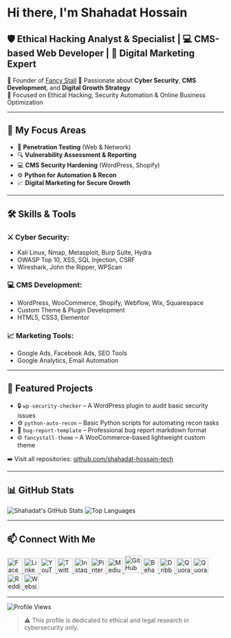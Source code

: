 # Hi there, I'm Shahadat Hossain

## 🛡️ Ethical Hacking Analyst & Specialist | 💻 CMS-based Web Developer | 📢 Digital Marketing Expert

🎯 Founder of [Fancy Stall](https://fancystall.com)
💼 Passionate about **Cyber Security**, **CMS Development**, and **Digital Growth Strategy**  
🧠 Focused on Ethical Hacking, Security Automation & Online Business Optimization

---

## 🔐 My Focus Areas

- 🎯 **Penetration Testing** (Web & Network)
- 🔍 **Vulnerability Assessment & Reporting**
- 💻 **CMS Security Hardening** (WordPress, Shopify)
- ⚙️ **Python for Automation & Recon**
- 📈 **Digital Marketing for Secure Growth**

---

## 🛠 Skills & Tools

### ⚔️ Cyber Security:
- Kali Linux, Nmap, Metasploit, Burp Suite, Hydra
- OWASP Top 10, XSS, SQL Injection, CSRF
- Wireshark, John the Ripper, WPScan

### 💻 CMS Development:
- WordPress, WooCommerce, Shopify, Webflow, Wix, Squarespace
- Custom Theme & Plugin Development
- HTML5, CSS3, Elementor

### 📈 Marketing Tools:
- Google Ads, Facebook Ads, SEO Tools
- Google Analytics, Email Automation

---

## 📌 Featured Projects

- 🔒 `wp-security-checker` – A WordPress plugin to audit basic security issues
- ⚙️ `python-auto-recon` – Basic Python scripts for automating recon tasks
- 🧪 `bug-report-template` – Professional bug report markdown format
- 🌐 `fancystall-theme` – A WooCommerce-based lightweight custom theme

➡️ Visit all repositories: [github.com/shahadat-hossain-tech](https://github.com/shahadat-hossain-tech)

---

## 📊 GitHub Stats

![Shahadat's GitHub Stats](https://github-readme-stats.vercel.app/api?username=shahadat-hossain-tech&show_icons=true&theme=tokyonight)
![Top Languages](https://github-readme-stats.vercel.app/api/top-langs/?username=shahadat-hossain-tech&layout=compact&theme=tokyonight)

---

## 📫 Connect With Me

<p align="left">
  <!-- Facebook -->
  <a href="https://www.facebook.com/shahadathossain.tech" target="_blank" rel="nofollow">
    <img src="https://raw.githubusercontent.com/arturssmirnovs/arturssmirnovs/master/fb.png" alt="Facebook" width="35" style="max-width: 100%;">
  </a>
  
  <!-- LinkedIn -->
  <a href="https://www.linkedin.com/in/shahadat-tech" target="_blank" rel="nofollow">
    <img src="https://raw.githubusercontent.com/arturssmirnovs/arturssmirnovs/master/in.png" alt="LinkedIn" width="35" style="max-width: 100%;">
  </a>

  <!-- YouTube -->
  <a href="https://www.youtube.com/@shahadat_hossain_tech" target="_blank" rel="nofollow">
    <img src="https://cdn.jsdelivr.net/gh/simple-icons/simple-icons/icons/youtube.svg" alt="YouTube" width="35">
  </a>
  
  <!-- Twitter -->
  <a href="https://x.com/shahadat_net" target="_blank" rel="nofollow">
    <img src="https://raw.githubusercontent.com/arturssmirnovs/arturssmirnovs/master/tw.png" alt="Twitter" width="35" style="max-width: 100%;">
  </a>
  
  <!-- Instagram -->
  <a href="https://www.instagram.com/shahadat_tech" target="_blank" rel="nofollow">
    <img src="https://raw.githubusercontent.com/arturssmirnovs/arturssmirnovs/master/ig.png" alt="Instagram" width="35" style="max-width: 100%;">
  </a>

  <!-- Pinterest -->
  <a href="https://www.pinterest.com/shahadat_tech" target="_blank" rel="nofollow">
    <img src="https://cdn-icons-png.flaticon.com/512/145/145808.png" alt="Pinterest" width="35">
  </a>

  <!-- Medium -->
  <a href="https://medium.com/@shahadat_hossain" target="_blank" rel="nofollow">
    <img src="https://cdn-icons-png.flaticon.com/512/5968/5968906.png" alt="Medium" width="35">
  </a>

  <!-- GitHub -->
  <a href="https://github.com/shahadat-hossain-tech" target="_blank">
    <img src="https://raw.githubusercontent.com/arturssmirnovs/arturssmirnovs/master/git.png" alt="GitHub" width="40" style="max-width: 100%;">
  </a>

  <!-- Behance -->
  <a href="https://www.behance.net/shahadat-hossain" target="_blank" rel="nofollow">
    <img src="https://cdn-icons-png.flaticon.com/512/145/145799.png" alt="Behance" width="35">
  </a>

  <!-- Dribbble -->
  <a href="https://dribbble.com/shahadat-hossain" target="_blank" rel="nofollow">
    <img src="https://cdn-icons-png.flaticon.com/512/145/145802.png" alt="Dribbble" width="35">
  </a>

  <!-- Quora Bangla -->
  <a href="https://bn.quora.com/profile/Shahadat-Hossain-3164" target="_blank" rel="nofollow">
    <img src="https://cdn-icons-png.flaticon.com/512/5968/5968772.png" alt="Quora Bangla" width="35">
  </a>

  <!-- Quora English -->
  <a href="https://www.quora.com/profile/Shahadat-Hossain-3177" target="_blank" rel="nofollow">
    <img src="https://cdn-icons-png.flaticon.com/512/5968/5968772.png" alt="Quora English" width="35">
  </a>

  <!-- Reddit -->
  <a href="https://www.reddit.com/user/shahadat_tech" target="_blank" rel="nofollow">
    <img src="https://cdn-icons-png.flaticon.com/512/2111/2111589.png" alt="Reddit" width="35">
  </a>

  <!-- Personal Website -->
  <a href="#" target="_blank" rel="nofollow">
    <img src="https://cdn-icons-png.flaticon.com/512/841/841364.png" alt="Website" width="35">
  </a>
</p>


---

![Profile Views](https://komarev.com/ghpvc/?username=shahadat-hossain-tech&color=blue)

> ⚠️ This profile is dedicated to ethical and legal research in cybersecurity only.
